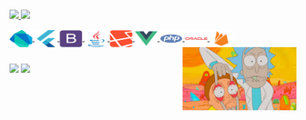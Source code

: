 ### 

<div>
  <a href="https://github.com/raphaelmoraes">
  <img height="180em" src="https://github-readme-stats.vercel.app/api?username=raphaelmoraes&show_icons=true&include_all_commits=true&count_private=true"/>
  <img height="180em" src="https://github-readme-stats.vercel.app/api/top-langs/?username=raphaelmoraes&layout=compact&langs_count=10"/>
</div>

  
<div style="display: inline_block"><br>
  <img align="center" height="30" width="40" alt="Dart" src="https://github.com/devicons/devicon/blob/master/icons/dart/dart-original.svg">
  <img align="center" height="30" width="40" alt="Flutter" src="https://github.com/devicons/devicon/blob/master/icons/flutter/flutter-original.svg">
  <img align="center" height="30" width="40" alt="Bootstrap" src="https://github.com/devicons/devicon/blob/master/icons/bootstrap/bootstrap-plain.svg">
  <img align="center" height="30" width="40" alt="Java" src="https://github.com/devicons/devicon/blob/master/icons/java/java-original.svg">
  <img align="center" height="30" width="40" alt="Laravel" src="https://github.com/devicons/devicon/blob/master/icons/laravel/laravel-plain.svg">
  <img align="center" height="30" width="40" alt="VueJS" src="https://github.com/devicons/devicon/blob/master/icons/vuejs/vuejs-original.svg">
  <img align="center" height="30" width="40" alt="PHP" src="https://github.com/devicons/devicon/blob/master/icons/php/php-plain.svg">  
  <img align="center" height="30" width="40" alt="Oracle" src="https://github.com/devicons/devicon/blob/master/icons/oracle/oracle-original.svg">
  <img align="center" height="30" width="40" alt="Firebase" src="https://raw.githubusercontent.com/devicons/devicon/2ae2a900d2f041da66e950e4d48052658d850630/icons/firebase/firebase-plain.svg">
  
  <img align="right"  width="200" src="https://github.com/raphaelmoraes/raphaelmoraes/blob/main/rickmorty.gif">
</div>
  
  ##
  
  
  <div>
  <a href = "mailto:viladapenha@gmail.com"><img src="https://img.shields.io/badge/-Gmail-%23333?style=for-the-badge&logo=gmail&logoColor=white" target="_blank"></a>
  <a href="https://www.linkedin.com/in/raphael-moraes-7827936a/" target="_blank"><img src="https://img.shields.io/badge/-LinkedIn-%230077B5?style=for-the-badge&logo=linkedin&logoColor=white" target="_blank"></a>  
  </div>
  
 ##
  
  
